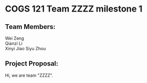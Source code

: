 # COGS 121 Team ZZZZ milestone 1

## Team Members:
  Wei Zeng  
  Qianzi Li  
  Xinyi Jiao
  Siyu Zhou

## Project Proposal:
  Hi, we are team "ZZZZ".   
